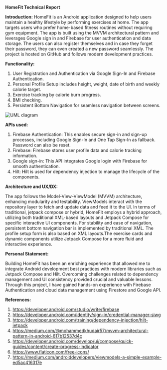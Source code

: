 **HomeFit Technical Report**

**Introduction:**
HomeFit is an Android application designed to help users maintain a healthy lifestyle by performing exercises at home. The app targets users who prefer home-based fitness routines without requiring gym equipment. The app is built using the MVVM architectural pattern and leverages Google sign in and Firebase for user authentication and data storage. The users can also register themselves and in case they forget their password, they can even created a new password seamlessly. The project is hosted on GitHub and follows modern development practices.

**Functionality:**
1. User Registration and Authentication via Google Sign-In and Firebase Authentication.
2. Personal Profile Setup includes height, weight, date of birth and weekly calorie target.
3. Exercise tracking by calorie burn progress.
4. BMI checking.
5. Persistent Bottom Navigation for seamless navigation between screens.

![UML diagram](https://github.com/user-attachments/assets/d3b6f49f-5107-4e25-8898-7ed118d6476b)


**APIs used:**
1. Firebase Authentication: This enables secure sign-in and sign-up processes, including Google Sign-In and One Tap Sign-In as fallback. Password can also be reset.
2. Firebase: Firebase stores user profile data and calorie tracking information.
3. Google sign-in: This API integrates Google login with Firebase for smooth authentication.
4. Hilt: Hilt is used for dependency injection to manage the lifecycle of the components.

**Architecture and UX/DX:**

The app follows the Model-View-ViewModel (MVVM) architecture, enhancing modularity and testability. ViewModels interact with the repository layer to fetch and update data and feed it to the UI. In terms of traditional, jetpack compose or hybrid, HomeFit employs a hybrid approach, utilizing both traditional XML-based layouts and Jetpack Compose for specific interactive UI components. For stability and ease of navigation, persistent bottom navigation bar is implemented by traditional XML. The profile setup form is also based on XML layouts.The exercise cards and dynamic components utilize Jetpack Compose for a more fluid and interactive experience.

**Personal Statement:**

Building HomeFit has been an enriching experience that allowed me to integrate Android development best practices with modern libraries such as Jetpack Compose and Hilt. Overcoming challenges related to dependency management and UI consistency provided crucial and valuable lessons. Through this project, I have gained hands-on experience with Firebase Authentication and cloud data management using Firestore and Google API.

**References:**

1. https://developer.android.com/studio/write/firebase
2. https://developer.android.com/identity/sign-in/credential-manager-siwg
3. https://developer.android.com/training/dependency-injection/hilt-jetpack
4. https://medium.com/@mohammedkhudair57/mvvm-architectural-pattern-in-android-617b12537d4c
5. https://developer.android.com/develop/ui/compose/quick-guides/content/create-progress-indicator
6. https://www.flaticon.com/free-icons/
7. https://medium.com/androiddevelopers/viewmodels-a-simple-example-ed5ac416317e

